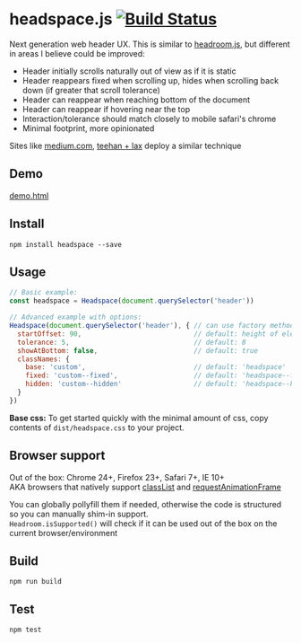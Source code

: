 # headspace.js [![Build Status](https://travis-ci.org/gpoitch/headspace.svg)](https://travis-ci.org/gpoitch/headspace)

Next generation web header UX.  This is similar to [headroom.js](https://github.com/WickyNilliams/headroom.js), but different in areas I believe could be improved:

- Header initially scrolls naturally out of view as if it is static
- Header reappears fixed when scrolling up, hides when scrolling back down (if greater that scroll tolerance)
- Header can reappear when reaching bottom of the document
- Header can reappear if hovering near the top
- Interaction/tolerance should match closely to mobile safari's chrome
- Minimal footprint, more opinionated

Sites like [medium.com](http://medium.com), [teehan + lax](http://www.teehanlax.com/) deploy a similar technique

## Demo
[demo.html](https://rawgit.com/gpoitch/headspace/master/demo.html)

## Install
```shell
npm install headspace --save
```

## Usage
```js
// Basic example:
const headspace = Headspace(document.querySelector('header'))

// Advanced example with options:
Headspace(document.querySelector('header'), { // can use factory method or `new Headspace`
  startOffset: 90,                            // default: height of element
  tolerance: 5,                               // default: 8
  showAtBottom: false,                        // default: true
  classNames: {
    base: 'custom',                           // default: 'headspace'
    fixed: 'custom--fixed',                   // default: 'headspace--fixed'
    hidden: 'custom--hidden'                  // default: 'headspace--hidden'
  }
})
```
**Base css:**
To get started quickly with the minimal amount of css, copy contents of `dist/headspace.css` to your project.  

## Browser support
Out of the box: Chrome 24+, Firefox 23+, Safari 7+, IE 10+  
AKA browsers that natively support [classList](https://developer.mozilla.org/en-US/docs/Web/API/Element/classList) and [requestAnimationFrame](https://developer.mozilla.org/en-US/docs/Web/API/window/requestAnimationFrame) 

You can globally pollyfill them if needed, otherwise the code is structured so you can manually shim-in support.  
`Headroom.isSupported()` will check if it can be used out of the box on the current browser/environment

## Build
```shell
npm run build
```

## Test
```shell
npm test
```
